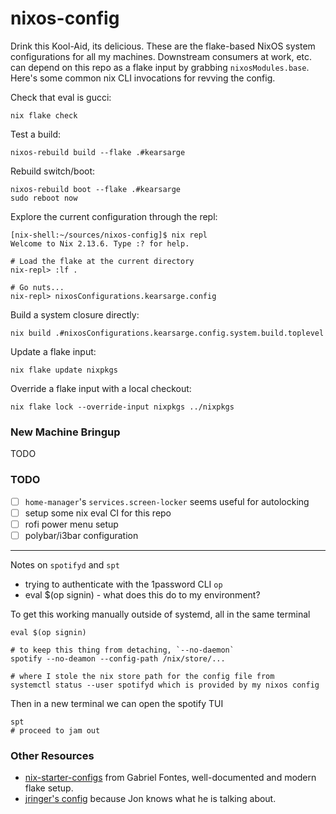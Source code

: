# nixos-config

Drink this Kool-Aid, its delicious. These are the flake-based NixOS system configurations for all my machines. Downstream consumers at work, etc. can depend on this repo as a flake input by grabbing `nixosModules.base`. Here's some common nix CLI invocations for revving the config.

Check that eval is gucci:

```
nix flake check
```

Test a build:

```
nixos-rebuild build --flake .#kearsarge
```

Rebuild switch/boot:

```
nixos-rebuild boot --flake .#kearsarge
sudo reboot now
```

Explore the current configuration through the repl:

```
[nix-shell:~/sources/nixos-config]$ nix repl
Welcome to Nix 2.13.6. Type :? for help.

# Load the flake at the current directory
nix-repl> :lf .

# Go nuts...
nix-repl> nixosConfigurations.kearsarge.config
```

Build a system closure directly:

```
nix build .#nixosConfigurations.kearsarge.config.system.build.toplevel
```

Update a flake input:

```
nix flake update nixpkgs
```

Override a flake input with a local checkout:

```
nix flake lock --override-input nixpkgs ../nixpkgs
```

### New Machine Bringup

TODO

### TODO

- [ ] `home-manager`'s `services.screen-locker` seems useful for autolocking
- [ ] setup some nix eval CI for this repo
- [ ] rofi power menu setup
- [ ] polybar/i3bar configuration

---

Notes on `spotifyd` and `spt`

- trying to authenticate with the 1password CLI `op`
- eval $(op signin) - what does this do to my environment?

To get this working manually outside of systemd, all in the same terminal

```
eval $(op signin)

# to keep this thing from detaching, `--no-daemon`
spotify --no-deamon --config-path /nix/store/...

# where I stole the nix store path for the config file from
systemctl status --user spotifyd which is provided by my nixos config
```

Then in a new terminal we can open the spotify TUI

```
spt
# proceed to jam out
```

### Other Resources

* [nix-starter-configs](https://github.com/Misterio77/nix-starter-configs/tree/main) from Gabriel Fontes, well-documented and modern flake setup.
* [jringer's config](https://github.com/jonringer/nixpkgs-config/tree/master) because Jon knows what he is talking about.
